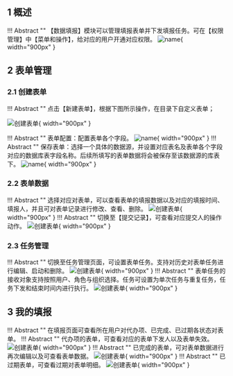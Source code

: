 
## 1 概述

!!! Abstract ""
    【数据填报】模块可以管理填报表单并下发填报任务。可在【权限管理】中【菜单和操作】，给对应的用户开通对应权限。
![name](../../img/release_notes/2.1%20新增数据填报模块.png){ width="900px" }
## 2 表单管理

### 2.1 创建表单

!!! Abstract ""
    点击【新建表单】，根据下图所示操作，在目录下自定义表单；

![创建表单](../img/xpack/1创建表单.png){ width="900px" }

!!! Abstract ""
    表单配置：配置表单各个字段。
![name](../img/release_notes/2.1%20数据填报配置字段.png){ width="900px" }
!!! Abstract ""
    保存表单：选择一个具体的数据源，并设置对应表名及表单各个字段对应的数据库表字段名称。后续所填写的表单数据将会被保存至该数据源的库表下。
![name](../img/release_notes/2.1%20数据填报保存表单.png){ width="900px" }

### 2.2 表单数据
!!! Abstract ""
    选择对应对表单，可以查看表单的填报数据以及对应的填报时间、填报人，并且可对表单记录进行修改、查看、删除。
![创建表单](../img/xpack/0数据填报.png){ width="900px" }
!!! Abstract ""
    切换至【提交记录】，可查看对应提交人的操作动作。
![创建表单](../img/xpack/2提交记录.png){ width="900px" }

### 2.3 任务管理
!!! Abstract ""
    切换至任务管理页面，可设置表单任务。支持对历史对表单任务进行编辑、启动和删除。
![创建表单](../img/xpack/3创建任务.png){ width="900px" }
!!! Abstract ""
    表单任务的接收对象支持按照用户、角色与组织选择。任务可设置为单次任务与重复任务，任务下发和结束时间内进行执行。
![创建表单](../img/xpack/4编辑任务.png){ width="900px" }

## 3 我的填报

!!! Abstract ""
    在填报页面可查看所在用户对代办项、已完成、已过期各状态对表单。
!!! Abstract ""
    代办项的表单，可查看对应的表单下发人以及表单失效。
![创建表单](../img/xpack/5代办理.png){ width="900px" }
!!! Abstract ""
    已完成的表单，可对表单数据进行再次编辑以及可查看表单数据。
![创建表单](../img/xpack/6已完成.png){ width="900px" }
!!! Abstract ""
    已过期表单，可查看过期对表单明细。
![创建表单](../img/xpack/7已过期.png){ width="900px" }
